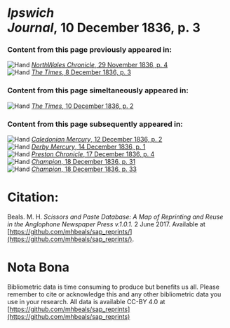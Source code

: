 # *Ipswich Journal*, 10 December 1836, p. 3  
  
### Content from this page previously appeared in:  
![Hand](http://scissorsandpaste.net/wp-content/uploads/2017/06/smallhandpointer.png) [*NorthWales Chronicle*, 29 November 1836, p. 4](https://mhbeals.github.io/sap_html/NorthWales-Chronicle/NorthWales-Chronicle-29-November-1836-p-4)  
![Hand](http://scissorsandpaste.net/wp-content/uploads/2017/06/smallhandpointer.png) [*The Times*, 8 December 1836, p. 3](https://mhbeals.github.io/sap_html/The-Times/The-Times-8-December-1836-p-3)  
  
### Content from this page simeltaneously appeared in:  
![Hand](http://scissorsandpaste.net/wp-content/uploads/2017/06/smallhandpointer.png) [*The Times*, 10 December 1836, p. 2](https://mhbeals.github.io/sap_html/The-Times/The-Times-10-December-1836-p-2)  
  
### Content from this page subsequently appeared in:  
![Hand](http://scissorsandpaste.net/wp-content/uploads/2017/06/smallhandpointer.png) [*Caledonian Mercury*, 12 December 1836, p. 2](https://mhbeals.github.io/sap_html/Caledonian-Mercury/Caledonian-Mercury-12-December-1836-p-2)  
![Hand](http://scissorsandpaste.net/wp-content/uploads/2017/06/smallhandpointer.png) [*Derby Mercury*, 14 December 1836, p. 1](https://mhbeals.github.io/sap_html/Derby-Mercury/Derby-Mercury-14-December-1836-p-1)  
![Hand](http://scissorsandpaste.net/wp-content/uploads/2017/06/smallhandpointer.png) [*Preston Chronicle*, 17 December 1836, p. 4](https://mhbeals.github.io/sap_html/Preston-Chronicle/Preston-Chronicle-17-December-1836-p-4)  
![Hand](http://scissorsandpaste.net/wp-content/uploads/2017/06/smallhandpointer.png) [*Champion*, 18 December 1836, p. 31](https://mhbeals.github.io/sap_html/Champion/Champion-18-December-1836-p-31)  
![Hand](http://scissorsandpaste.net/wp-content/uploads/2017/06/smallhandpointer.png) [*Champion*, 18 December 1836, p. 33](https://mhbeals.github.io/sap_html/Champion/Champion-18-December-1836-p-33)  


# Citation: 

Beals. M. H. *Scissors and Paste Database: A Map of Reprinting and Reuse in the Anglophone Newspaper Press v.1.0.1.* 2 June 2017. Available at [https://github.com/mhbeals/sap_reprints/](https://github.com/mhbeals/sap_reprints/). 

# Nota Bona

Bibliometric data is time consuming to produce but benefits us all. Please remember to cite or acknowledge this and any other bibliometric data you use in your research. All data is available CC-BY 4.0 at [https://github.com/mhbeals/sap_reprints](https://github.com/mhbeals/sap_reprints)